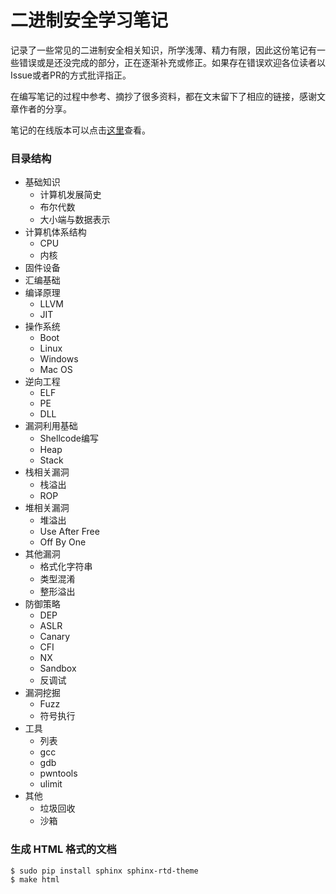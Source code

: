 # 二进制安全学习笔记

记录了一些常见的二进制安全相关知识，所学浅薄、精力有限，因此这份笔记有一些错误或是还没完成的部分，正在逐渐补充或修正。如果存在错误欢迎各位读者以Issue或者PR的方式批评指正。

在编写笔记的过程中参考、摘抄了很多资料，都在文末留下了相应的链接，感谢文章作者的分享。

笔记的在线版本可以点击[这里](https://lylemi.github.io/Learn-Binary-Hacking/)查看。

### 目录结构

- 基础知识
    - 计算机发展简史
    - 布尔代数
    - 大小端与数据表示
- 计算机体系结构
    - CPU
    - 内核
- 固件设备
- 汇编基础
- 编译原理
    - LLVM
    - JIT
- 操作系统
    - Boot
    - Linux
    - Windows
    - Mac OS
- 逆向工程
    - ELF
    - PE
    - DLL
- 漏洞利用基础
    - Shellcode编写
    - Heap
    - Stack
- 栈相关漏洞
    - 栈溢出
    - ROP
- 堆相关漏洞
    - 堆溢出
    - Use After Free
    - Off By One
- 其他漏洞
    - 格式化字符串
    - 类型混淆
    - 整形溢出
- 防御策略
    - DEP
    - ASLR
    - Canary
    - CFI
    - NX
    - Sandbox
    - 反调试
- 漏洞挖掘
    - Fuzz
    - 符号执行
- 工具
    - 列表
    - gcc
    - gdb
    - pwntools
    - ulimit
- 其他
    - 垃圾回收
    - 沙箱

### 生成 HTML 格式的文档

```shell
$ sudo pip install sphinx sphinx-rtd-theme
$ make html
```
